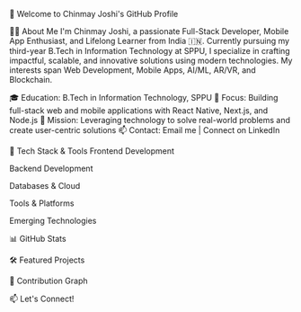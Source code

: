 👋 Welcome to Chinmay Joshi's GitHub Profile


🧑‍💻 About Me
I'm Chinmay Joshi, a passionate Full-Stack Developer, Mobile App Enthusiast, and Lifelong Learner from India 🇮🇳. Currently pursuing my third-year B.Tech in Information Technology at SPPU, I specialize in crafting impactful, scalable, and innovative solutions using modern technologies. My interests span Web Development, Mobile Apps, AI/ML, AR/VR, and Blockchain.

🎓 Education: B.Tech in Information Technology, SPPU
💼 Focus: Building full-stack web and mobile applications with React Native, Next.js, and Node.js
🌟 Mission: Leveraging technology to solve real-world problems and create user-centric solutions
📫 Contact: Email me | Connect on LinkedIn


🚀 Tech Stack & Tools
Frontend Development

Backend Development

Databases & Cloud

Tools & Platforms

Emerging Technologies


📊 GitHub Stats

  
  



  



🛠️ Featured Projects

  
    
  
  
    
  



  
    
  
  
    
  



🐍 Contribution Graph

  
    
    
    
  



📫 Let's Connect!

  
  
  
